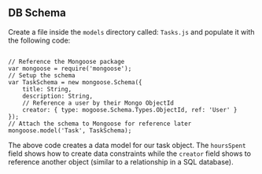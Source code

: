 ##  DB Schema

Create a file inside the `models` directory called: `Tasks.js` and populate it with the following code:

<pre><code data-trim>
// Reference the Mongoose package
var mongoose = require('mongoose');
// Setup the schema
var TaskSchema = new mongoose.Schema({
    title: String,
    description: String,
	// Reference a user by their Mongo ObjectId
	creator: { type: mogoose.Schema.Types.ObjectId, ref: 'User' }
});
// Attach the schema to Mongoose for reference later
mongoose.model('Task', TaskSchema);
</pre></code>

The above code creates a data model for our task object. The `hoursSpent` field shows how to create data constraints 
while the `creator` field shows to reference another object (similar to a relationship in a SQL database).